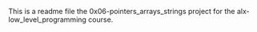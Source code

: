 This is a readme file the 0x06-pointers_arrays_strings project for the alx-low_level_programming course.
